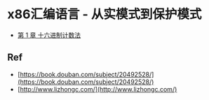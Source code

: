 # x86汇编语言 - 从实模式到保护模式

* [第 1 章 十六进制计数法](./ch01/)

## Ref

* [https://book.douban.com/subject/20492528/](https://book.douban.com/subject/20492528/)
* [http://www.lizhongc.com/](http://www.lizhongc.com/)